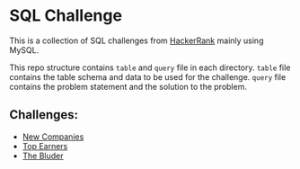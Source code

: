 # SQL Challenge

This is a collection of SQL challenges from [HackerRank](https://www.hackerrank.com/domains/sql) mainly using MySQL. 

This repo structure contains `table` and `query` file in each directory. `table` file contains the table schema and data to be used for the challenge. `query` file contains the problem statement and the solution to the problem.

## Challenges:
- [New Companies](./new-company/)
- [Top Earners](./top-earners/)
- [The Bluder](./the-blunder/)